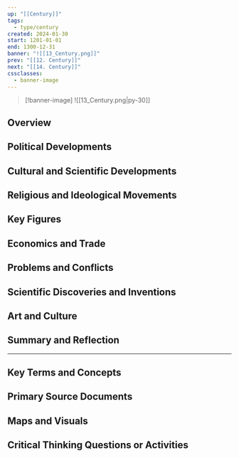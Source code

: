 ```yaml
---
up: "[[Century]]"
tags:
  - type/century
created: 2024-01-30
start: 1201-01-01
end: 1300-12-31
banner: "![[13_Century.png]]"
prev: "[[12. Century]]"
next: "[[14. Century]]"
cssclasses:
  - banner-image
---
```

>[!banner-image] ![[13_Century.png|py-30]]
>
## Overview
## Political Developments
## Cultural and Scientific Developments
## Religious and Ideological Movements
## Key Figures
## Economics and Trade
## Problems and Conflicts
## Scientific Discoveries and Inventions
## Art and Culture
## Summary and Reflection
---
## Key Terms and Concepts
## Primary Source Documents
## Maps and Visuals
## Critical Thinking Questions or Activities


